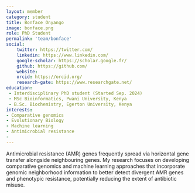 ```yaml
---
layout: member
category: student
title: Bonface Onyango
image: bonface.png
role: PhD Student
permalink: 'team/bonface'
social:
    twitter: https://twitter.com/
    linkedin: https://www.linkedin.com/
    google-scholar: https://scholar.google.fr/
    github: https://github.com/
    website:
    orcid: https://orcid.org/
    research-gate: https://www.researchgate.net/
education:
 - Interdisciplinary PhD student (Started Sep. 2024)
 - MSc Bioinformatics, Pwani University, Kenya 
 - B.Sc. Biochemistry, Egerton University, Kenya
interests:
- Comparative genomics
- Evolutionary Biology
- Machine learning
- Antimicrobial resistance
- 
---
```

Antimicrobial resistance (AMR) genes frequently spread via horizontal gene transfer alongside neighbouring genes. My research focuses on developing comparative genomics and machine learning approaches that incorporate genomic neighborhood information to better detect divergent AMR genes and phenotypic resistance, potentially reducing the extent of antibiotic misuse.

